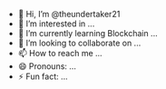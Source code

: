 - 👋 Hi, I’m @theundertaker21
- 👀 I’m interested in ...
- 🌱 I’m currently learning  Blockchain ...
- 💞️ I’m looking to collaborate on ...
- 📫 How to reach me ...
- 😄 Pronouns: ...
- ⚡ Fun fact: ...

<!---
theundertaker21/theundertaker21 is a ✨ special ✨ repository because its `README.md` (this file) appears on your GitHub profile.
You can click the Preview link to take a look at your changes.
--->
